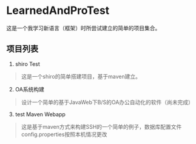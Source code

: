 # LearnedAndProTest
这是一个我学习新语言（框架）时所尝试建立的简单的项目集合。

## 项目列表

1. shiro Test

> 这是一个shiro的简单搭建项目，基于maven建立。

2. OA系统构建

> 设计一个简单的基于JavaWeb下B/S的OA办公自动化的软件（尚未完成）

3. test Maven Webapp

> 这是基于maven方式来构建SSH的一个简单的例子，数据库配置文件config.properties按照本机情况更改


